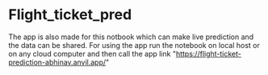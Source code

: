 # Flight_ticket_pred
 The app is also made for this notbook which can make live prediction and the data can be shared. For using the app run the notebook on local host or on any cloud    computer and then call the app link "https://flight-ticket-prediction-abhinav.anvil.app/"

